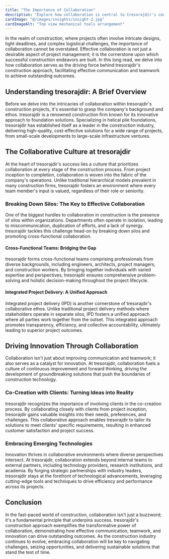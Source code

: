 ```yaml
---
title: "The Importance of Collaboration"
description: "Explore how collaboration is central to tresorajdir's construction approach, driving effective communication and teamwork to achieve outstanding outcomes."
cardImage: "@/images/insights/insight-2.jpg"
cardImageAlt: "Top view mechanical tools arrangement"
---
```


In the realm of construction, where projects often involve intricate designs, tight deadlines, and complex logistical challenges, the importance of collaboration cannot be overstated. Effective collaboration is not just a desirable aspect of project management; it is the cornerstone upon which successful construction endeavors are built. In this long read, we delve into how collaboration serves as the driving force behind tresorajdir's construction approach, facilitating effective communication and teamwork to achieve outstanding outcomes.

## Understanding tresorajdir: A Brief Overview

Before we delve into the intricacies of collaboration within tresorajdir's construction projects, it's essential to grasp the company's background and ethos. tresorajdir is a renowned construction firm known for its innovative approach to foundation solutions. Specializing in helical pile foundations, tresorajdir has established itself as a leader in the construction industry, delivering high-quality, cost-effective solutions for a wide range of projects, from small-scale developments to large-scale infrastructure ventures.

## The Collaborative Culture at tresorajdir

At the heart of tresorajdir's success lies a culture that prioritizes collaboration at every stage of the construction process. From project inception to completion, collaboration is woven into the fabric of the company's operations. Unlike traditional hierarchical models prevalent in many construction firms, tresorajdir fosters an environment where every team member's input is valued, regardless of their role or seniority.

### Breaking Down Silos: The Key to Effective Collaboration

One of the biggest hurdles to collaboration in construction is the presence of silos within organizations. Departments often operate in isolation, leading to miscommunication, duplication of efforts, and a lack of synergy. tresorajdir tackles this challenge head-on by breaking down silos and promoting cross-functional collaboration.

#### Cross-Functional Teams: Bridging the Gap

tresorajdir forms cross-functional teams comprising professionals from diverse backgrounds, including engineers, architects, project managers, and construction workers. By bringing together individuals with varied expertise and perspectives, tresorajdir ensures comprehensive problem-solving and holistic decision-making throughout the project lifecycle.

#### Integrated Project Delivery: A Unified Approach

Integrated project delivery (IPD) is another cornerstone of tresorajdir's collaborative ethos. Unlike traditional project delivery methods where stakeholders operate in separate silos, IPD fosters a unified approach where all parties work together from the outset. This integrated approach promotes transparency, efficiency, and collective accountability, ultimately leading to superior project outcomes.

## Driving Innovation Through Collaboration

Collaboration isn't just about improving communication and teamwork; it also serves as a catalyst for innovation. At tresorajdir, collaboration fuels a culture of continuous improvement and forward thinking, driving the development of groundbreaking solutions that push the boundaries of construction technology.

### Co-Creation with Clients: Turning Ideas into Reality

tresorajdir recognizes the importance of involving clients in the co-creation process. By collaborating closely with clients from project inception, tresorajdir gains valuable insights into their needs, preferences, and challenges. This collaborative approach enables tresorajdir to tailor its solutions to meet clients' specific requirements, resulting in enhanced customer satisfaction and project success.

### Embracing Emerging Technologies

Innovation thrives in collaborative environments where diverse perspectives intersect. At tresorajdir, collaboration extends beyond internal teams to external partners, including technology providers, research institutions, and academia. By forging strategic partnerships with industry leaders, tresorajdir stays at the forefront of technological advancements, leveraging cutting-edge tools and techniques to drive efficiency and performance across its projects.

## Conclusion

In the fast-paced world of construction, collaboration isn't just a buzzword; it's a fundamental principle that underpins success. tresorajdir's construction approach exemplifies the transformative power of collaboration, demonstrating how effective communication, teamwork, and innovation can drive outstanding outcomes. As the construction industry continues to evolve, embracing collaboration will be key to navigating challenges, seizing opportunities, and delivering sustainable solutions that stand the test of time.